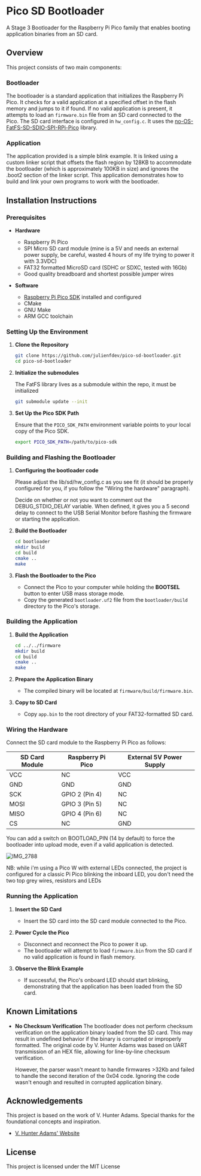# Pico SD Bootloader

A Stage 3 Bootloader for the Raspberry Pi Pico family that enables booting application binaries from an SD card.

## Overview

This project consists of two main components:

### Bootloader

The bootloader is a standard application that initializes the Raspberry Pi Pico. It checks for a valid application at a specified offset in the flash memory and jumps to it if found.
If no valid application is present, it attempts to load an `firmware.bin` file from an SD card connected to the Pico. The SD card interface is configured in `hw_config.c`. It uses the [no-OS-FatFS-SD-SDIO-SPI-RPi-Pico](https://github.com/carlk3/no-OS-FatFS-SD-SDIO-SPI-RPi-Pico?tab=readme-ov-file#cc-library-for-sd-cards-on-the-pico) library.

### Application

The application provided is a simple blink example.
It is linked using a custom linker script that offsets the flash region by 128KB to accommodate the bootloader (which is approximately 100KB in size) and ignores the .boot2 section of the linker script. This application demonstrates how to build and link your own programs to work with the bootloader.

## Installation Instructions

### Prerequisites

- **Hardware**

  - Raspberry Pi Pico
  - SPI Micro SD card module (mine is a 5V and needs an external power supply, be careful, wasted 4 hours of my life trying to power it with 3.3VDC)
  - FAT32 formatted MicroSD card (SDHC or SDXC, tested with 16Gb)
  - Good quality breadboard and shortest possible jumper wires

- **Software**
  - [Raspberry Pi Pico SDK](https://github.com/raspberrypi/pico-sdk) installed and configured
  - CMake
  - GNU Make
  - ARM GCC toolchain

### Setting Up the Environment

1. **Clone the Repository**

   ```bash
   git clone https://github.com/julienfdev/pico-sd-bootloader.git
   cd pico-sd-bootloader
   ```

2. **Initialize the submodules**

   The FatFS library lives as a submodule within the repo, it must be initialized

   ```bash
   git submodule update --init
   ```

3. **Set Up the Pico SDK Path**

   Ensure that the `PICO_SDK_PATH` environment variable points to your local copy of the Pico SDK.

   ```bash
   export PICO_SDK_PATH=/path/to/pico-sdk
   ```

### Building and Flashing the Bootloader


1. **Configuring the bootloader code**

   Please adjust the lib/sd/hw_config.c as you see fit (it should be properly configured for you, if you follow the "Wiring the hardware" paragraph).
   
   Decide on whether or not you want to comment out the DEBUG_STDIO_DELAY variable. When defined, it gives you a 5 second delay to connect to the USB 
   Serial Monitor before flashing the firmware or starting the application.

3. **Build the Bootloader**

   ```bash
   cd bootloader
   mkdir build
   cd build
   cmake ..
   make
   ```

4. **Flash the Bootloader to the Pico**

   - Connect the Pico to your computer while holding the **BOOTSEL** button to enter USB mass storage mode.
   - Copy the generated `bootloader.uf2` file from the `bootloader/build` directory to the Pico's storage.

### Building the Application

1. **Build the Application**

   ```bash
   cd ../../firmware
   mkdir build
   cd build
   cmake ..
   make
   ```

2. **Prepare the Application Binary**

   - The compiled binary will be located at `firmware/build/firmware.bin`.

3. **Copy to SD Card**

   - Copy `app.bin` to the root directory of your FAT32-formatted SD card.

### Wiring the Hardware

Connect the SD card module to the Raspberry Pi Pico as follows:

| SD Card Module | Raspberry Pi Pico | External 5V Power Supply |
| -------------- | ----------------- | ------------------------ |
| VCC            | NC                | VCC                      |
| GND            | GND               | GND                      |
| SCK            | GPIO 2 (Pin 4)    | NC                       |
| MOSI           | GPIO 3 (Pin 5)    | NC                       |
| MISO           | GPIO 4 (Pin 6)    | NC                       |
| CS             | NC                | GND                      |

You can add a switch on BOOTLOAD_PIN (14 by default) to force the bootloader into upload mode, even if a valid application is detected.

![IMG_2788](https://github.com/user-attachments/assets/f4f98b05-5b99-40da-ad80-ee10398b4232)

NB: while i'm using a Pico W with external LEDs connected, the project is configured for a classic Pi Pico blinking the inboard LED, you don't need the two top grey wires, resistors and LEDs

### Running the Application

1. **Insert the SD Card**

   - Insert the SD card into the SD card module connected to the Pico.

2. **Power Cycle the Pico**

   - Disconnect and reconnect the Pico to power it up.
   - The bootloader will attempt to load `firmware.bin` from the SD card if no valid application is found in flash memory.

3. **Observe the Blink Example**

   - If successful, the Pico's onboard LED should start blinking, demonstrating that the application has been loaded from the SD card.

## Known Limitations

- **No Checksum Verification**
  The bootloader does not perform checksum verification on the application binary loaded from the SD card. This may result in undefined behavior if the binary is corrupted or improperly formatted.
  The original code by V. Hunter Adams was based on UART transmission of an HEX file, allowing for line-by-line checksum verification.

  However, the parser wasn't meant to handle firmwares >32Kb and failed to handle the second iteration of the 0x04 code. Ignoring the code wasn't enough and resulted in corrupted application binary.

## Acknowledgements

This project is based on the work of V. Hunter Adams. Special thanks for the foundational concepts and inspiration.

- [V. Hunter Adams' Website](https://vanhunteradams.com/Pico/Bootloader/Bootloader.html) <!-- Please replace '#' with the actual URL -->

## License

This project is licensed under the MIT License
